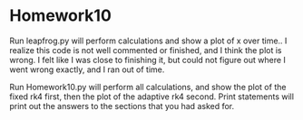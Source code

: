 # Homework10
Run leapfrog.py will perform calculations and show a plot of x over time.. I realize this code is not well
commented or finished, and I think the plot is wrong. I felt like I was close to finishing it, but could not 
figure out where I went wrong exactly, and I ran out of time.

Run Homework10.py will perform all calculations, and show the plot of the fixed rk4 first, then the plot
of the adaptive rk4 second. Print statements will print out the answers to the sections that you had asked for.
